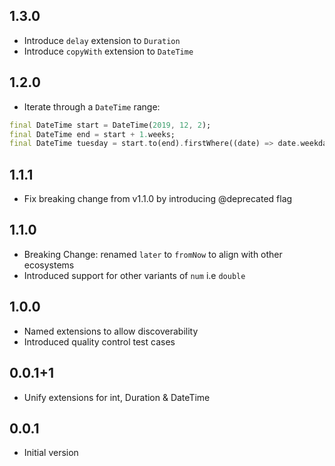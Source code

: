 ## 1.3.0

- Introduce `delay` extension to `Duration`
- Introduce `copyWith` extension to `DateTime`

## 1.2.0

- Iterate through a `DateTime` range:

```dart
final DateTime start = DateTime(2019, 12, 2);
final DateTime end = start + 1.weeks;
final DateTime tuesday = start.to(end).firstWhere((date) => date.weekday == DateTime.tuesday);
```

## 1.1.1

- Fix breaking change from v1.1.0 by introducing @deprecated flag

## 1.1.0

- Breaking Change: renamed `later` to `fromNow` to align with other ecosystems
- Introduced support for other variants of `num` i.e `double`

## 1.0.0

- Named extensions to allow discoverability
- Introduced quality control test cases

## 0.0.1+1

- Unify extensions for int, Duration & DateTime

## 0.0.1

- Initial version
